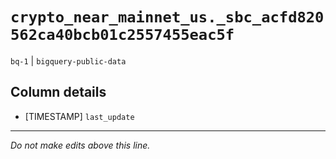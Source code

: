 # `crypto_near_mainnet_us._sbc_acfd820562ca40bcb01c2557455eac5f`
`bq-1` | `bigquery-public-data`

## Column details
* [TIMESTAMP] `last_update`

-------------------------------------------------------------------------------
*Do not make edits above this line.*

